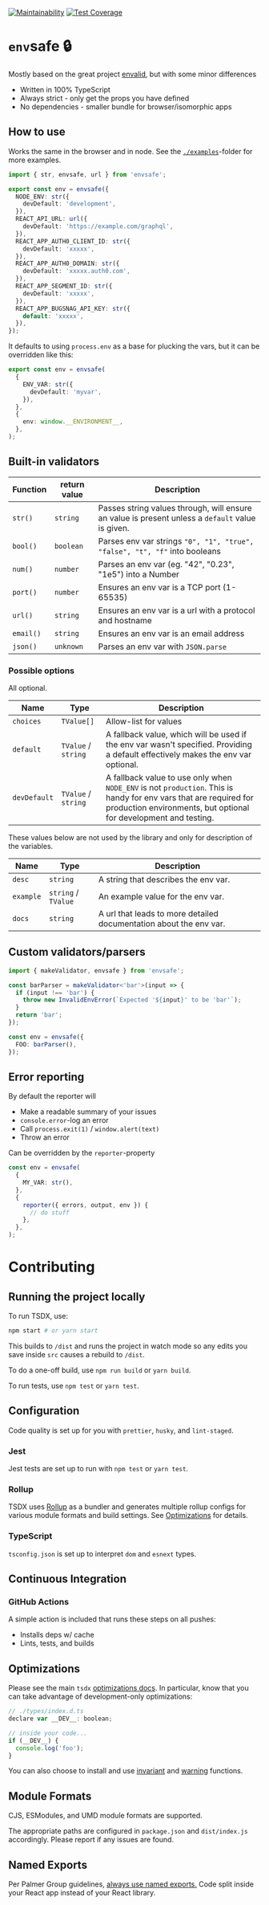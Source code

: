 [![Maintainability](https://api.codeclimate.com/v1/badges/c17614f0d80b810e47a6/maintainability)](https://codeclimate.com/github/KATT/envsafe/maintainability) [![Test Coverage](https://api.codeclimate.com/v1/badges/c17614f0d80b810e47a6/test_coverage)](https://codeclimate.com/github/KATT/envsafe/test_coverage)

# `env`safe 🔒

Mostly based on the great project [envalid](https://github.com/af/envalid), but with some minor differences

- Written in 100% TypeScript
- Always strict - only get the props you have defined
- No dependencies - smaller bundle for browser/isomorphic apps

## How to use

Works the same in the browser and in node. See the [`./examples`](./examples)-folder for more examples.

```ts
import { str, envsafe, url } from 'envsafe';

export const env = envsafe({
  NODE_ENV: str({
    devDefault: 'development',
  }),
  REACT_API_URL: url({
    devDefault: 'https://example.com/graphql',
  }),
  REACT_APP_AUTH0_CLIENT_ID: str({
    devDefault: 'xxxxx',
  }),
  REACT_APP_AUTH0_DOMAIN: str({
    devDefault: 'xxxxx.auth0.com',
  }),
  REACT_APP_SEGMENT_ID: str({
    devDefault: 'xxxxx',
  }),
  REACT_APP_BUGSNAG_API_KEY: str({
    default: 'xxxxx',
  }),
});
```

It defaults to using `process.env` as a base for plucking the vars, but it can be overridden like this:

```ts
export const env = envsafe(
  {
    ENV_VAR: str({
      devDefault: 'myvar',
    }),
  },
  {
    env: window.__ENVIRONMENT__,
  },
);
```

## Built-in validators

| Function  | return value | Description                                                                                      |
| --------- | ------------ | ------------------------------------------------------------------------------------------------ |
| `str()`   | `string`     | Passes string values through, will ensure an value is present unless a `default` value is given. |
| `bool()`  | `boolean`    | Parses env var strings `"0", "1", "true", "false", "t", "f"` into booleans                       |
| `num()`   | `number`     | Parses an env var (eg. "42", "0.23", "1e5") into a Number                                        |
| `port()`  | `number`     | Ensures an env var is a TCP port (1-65535)                                                       |
| `url()`   | `string`     | Ensures an env var is a url with a protocol and hostname                                         |
| `email()` | `string`     | Ensures an env var is an email address                                                           |
| `json()`  | `unknown`    | Parses an env var with `JSON.parse`                                                              |

### Possible options

All optional.

| Name         | Type                | Description                                                                                                                                                                           |
| ------------ | ------------------- | ------------------------------------------------------------------------------------------------------------------------------------------------------------------------------------- |
| `choices`    | `TValue[]`          | Allow-list for values                                                                                                                                                                 |
| `default`    | `TValue` / `string` | A fallback value, which will be used if the env var wasn't specified. Providing a default effectively makes the env var optional.                                                     |
| `devDefault` | `TValue` / `string` | A fallback value to use only when `NODE_ENV` is not `production`. This is handy for env vars that are required for production environments, but optional for development and testing. |

These values below are not used by the library and only for description of the variables.

| Name      | Type                | Description                                                        |
| --------- | ------------------- | ------------------------------------------------------------------ |
| `desc`    | `string`            | A string that describes the env var.                               |
| `example` | `string` / `TValue` | An example value for the env var.                                  |
| `docs`    | `string`            | A url that leads to more detailed documentation about the env var. |

## Custom validators/parsers

```ts
import { makeValidator, envsafe } from 'envsafe';

const barParser = makeValidator<'bar'>(input => {
  if (input !== 'bar') {
    throw new InvalidEnvError(`Expected '${input}' to be 'bar'`);
  }
  return 'bar';
});

const env = envsafe({
  FOO: barParser(),
});
```

## Error reporting

By default the reporter will

- Make a readable summary of your issues
- `console.error`-log an error
- Call `process.exit(1)` / `window.alert(text)`
- Throw an error

Can be overridden by the `reporter`-property

```ts
const env = envsafe(
  {
    MY_VAR: str(),
  },
  {
    reporter({ errors, output, env }) {
      // do stuff
    },
  },
);
```

# Contributing

## Running the project locally

To run TSDX, use:

```bash
npm start # or yarn start
```

This builds to `/dist` and runs the project in watch mode so any edits you save inside `src` causes a rebuild to `/dist`.

To do a one-off build, use `npm run build` or `yarn build`.

To run tests, use `npm test` or `yarn test`.

## Configuration

Code quality is set up for you with `prettier`, `husky`, and `lint-staged`.

### Jest

Jest tests are set up to run with `npm test` or `yarn test`.

### Rollup

TSDX uses [Rollup](https://rollupjs.org) as a bundler and generates multiple rollup configs for various module formats and build settings. See [Optimizations](#optimizations) for details.

### TypeScript

`tsconfig.json` is set up to interpret `dom` and `esnext` types.

## Continuous Integration

### GitHub Actions

A simple action is included that runs these steps on all pushes:

- Installs deps w/ cache
- Lints, tests, and builds

## Optimizations

Please see the main `tsdx` [optimizations docs](https://github.com/palmerhq/tsdx#optimizations). In particular, know that you can take advantage of development-only optimizations:

```js
// ./types/index.d.ts
declare var __DEV__: boolean;

// inside your code...
if (__DEV__) {
  console.log('foo');
}
```

You can also choose to install and use [invariant](https://github.com/palmerhq/tsdx#invariant) and [warning](https://github.com/palmerhq/tsdx#warning) functions.

## Module Formats

CJS, ESModules, and UMD module formats are supported.

The appropriate paths are configured in `package.json` and `dist/index.js` accordingly. Please report if any issues are found.

## Named Exports

Per Palmer Group guidelines, [always use named exports.](https://github.com/palmerhq/typescript#exports) Code split inside your React app instead of your React library.

```

```

